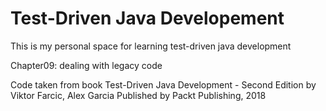 # Test-Driven Java Developement

This is my personal space for learning test-driven java development

Chapter09: dealing with legacy code

Code taken from book Test-Driven Java Development - Second Edition
by Viktor Farcic, Alex Garcia
Published by Packt Publishing, 2018